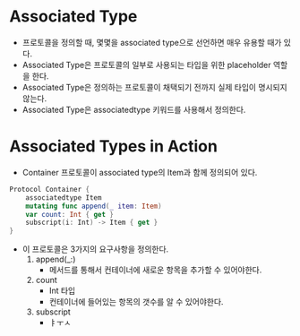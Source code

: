 # Associated Type
- 프로토콜을 정의할 때, 몇몇을 associated type으로 선언하면 매우 유용할 때가 있다.
- Associated Type은 프로토콜의 일부로 사용되는 타입을 위한 placeholder 역할을 한다.
- Associated Type은 정의하는 프로토콜이 채택되기 전까지 실제 타입이 명시되지 않는다.
- Associated Type은 associatedtype 키워드를 사용해서 정의한다.
# Associated Types in Action
- Container 프로토콜이 associated type의 Item과 함께 정의되어 있다.
```swift
Protocol Container {
	associatedtype Item
	mutating func append(_ item: Item)
	var count: Int { get }
	subscript(i: Int) -> Item { get }
}
```
- 이 프로토콜은 3가지의 요구사항을 정의한다.
	1. append(_:)
		- 메서드를 통해서 컨테이너에 새로운 항목을 추가할 수 있어야한다.
	2. count
		- Int 타입
		- 컨테이너에 들어있는 항목의 갯수를 알 수 있어야한다.
	3. subscript
		- ㅑㅜㅅ